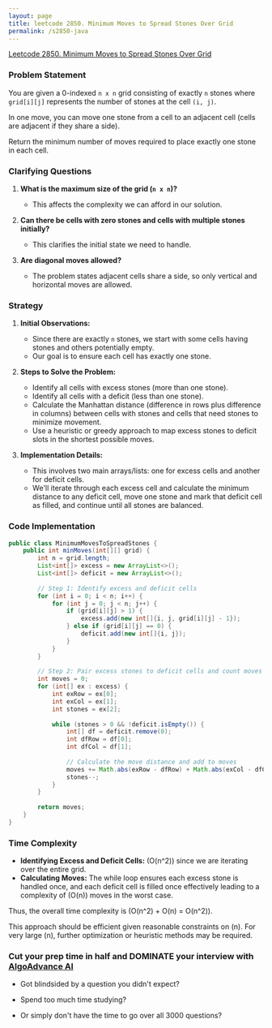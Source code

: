 ```yaml
---
layout: page
title: leetcode 2850. Minimum Moves to Spread Stones Over Grid
permalink: /s2850-java
---
```

[Leetcode 2850. Minimum Moves to Spread Stones Over Grid](https://algoadvance.github.io/algoadvance/l2850)
### Problem Statement
You are given a 0-indexed `n x n` grid consisting of exactly `n` stones where `grid[i][j]` represents the number of stones at the cell `(i, j)`.

In one move, you can move one stone from a cell to an adjacent cell (cells are adjacent if they share a side).

Return the minimum number of moves required to place exactly one stone in each cell.

### Clarifying Questions
1. **What is the maximum size of the grid (`n x n`)?**
   - This affects the complexity we can afford in our solution.

2. **Can there be cells with zero stones and cells with multiple stones initially?**
   - This clarifies the initial state we need to handle.

3. **Are diagonal moves allowed?**
   - The problem states adjacent cells share a side, so only vertical and horizontal moves are allowed.

### Strategy

1. **Initial Observations:**
   - Since there are exactly `n` stones, we start with some cells having stones and others potentially empty.
   - Our goal is to ensure each cell has exactly one stone.

2. **Steps to Solve the Problem:**
   - Identify all cells with excess stones (more than one stone).
   - Identify all cells with a deficit (less than one stone).
   - Calculate the Manhattan distance (difference in rows plus difference in columns) between cells with stones and cells that need stones to minimize movement.
   - Use a heuristic or greedy approach to map excess stones to deficit slots in the shortest possible moves.

3. **Implementation Details:**
   - This involves two main arrays/lists: one for excess cells and another for deficit cells.
   - We'll iterate through each excess cell and calculate the minimum distance to any deficit cell, move one stone and mark that deficit cell as filled, and continue until all stones are balanced.

### Code Implementation

```java
public class MinimumMovesToSpreadStones {
    public int minMoves(int[][] grid) {
        int n = grid.length;
        List<int[]> excess = new ArrayList<>();
        List<int[]> deficit = new ArrayList<>();
        
        // Step 1: Identify excess and deficit cells
        for (int i = 0; i < n; i++) {
            for (int j = 0; j < n; j++) {
                if (grid[i][j] > 1) {
                    excess.add(new int[]{i, j, grid[i][j] - 1});
                } else if (grid[i][j] == 0) {
                    deficit.add(new int[]{i, j});
                }
            }
        }
        
        // Step 2: Pair excess stones to deficit cells and count moves
        int moves = 0;
        for (int[] ex : excess) {
            int exRow = ex[0];
            int exCol = ex[1];
            int stones = ex[2];
            
            while (stones > 0 && !deficit.isEmpty()) {
                int[] df = deficit.remove(0);
                int dfRow = df[0];
                int dfCol = df[1];
                
                // Calculate the move distance and add to moves
                moves += Math.abs(exRow - dfRow) + Math.abs(exCol - dfCol);
                stones--;
            }
        }
        
        return moves;
    }
}
```

### Time Complexity
- **Identifying Excess and Deficit Cells:** \(O(n^2)\) since we are iterating over the entire grid.
- **Calculating Moves:** The while loop ensures each excess stone is handled once, and each deficit cell is filled once effectively leading to a complexity of \(O(n)\) moves in the worst case.

Thus, the overall time complexity is \(O(n^2) + O(n) = O(n^2)\).

This approach should be efficient given reasonable constraints on \(n\). For very large \(n\), further optimization or heuristic methods may be required.


### Cut your prep time in half and DOMINATE your interview with [AlgoAdvance AI](https://algoAdvance.com)

- Got blindsided by a question you didn't expect?

- Spend too much time studying?

- Or simply don't have the time to go over all 3000 questions?


